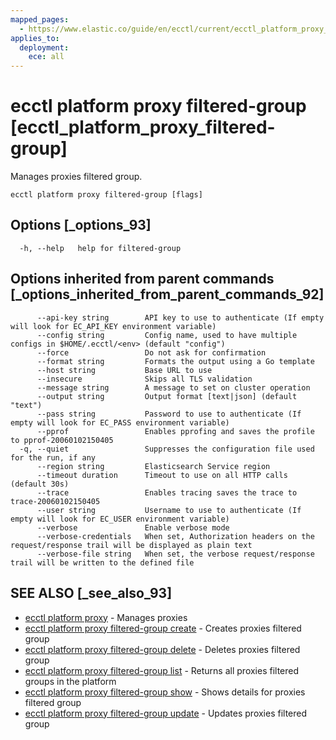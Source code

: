 ```yaml
---
mapped_pages:
  - https://www.elastic.co/guide/en/ecctl/current/ecctl_platform_proxy_filtered-group.html
applies_to:
  deployment:
    ece: all
---
```


# ecctl platform proxy filtered-group [ecctl_platform_proxy_filtered-group]

Manages proxies filtered group.

```
ecctl platform proxy filtered-group [flags]
```


## Options [_options_93]

```
  -h, --help   help for filtered-group
```


## Options inherited from parent commands [_options_inherited_from_parent_commands_92]

```
      --api-key string        API key to use to authenticate (If empty will look for EC_API_KEY environment variable)
      --config string         Config name, used to have multiple configs in $HOME/.ecctl/<env> (default "config")
      --force                 Do not ask for confirmation
      --format string         Formats the output using a Go template
      --host string           Base URL to use
      --insecure              Skips all TLS validation
      --message string        A message to set on cluster operation
      --output string         Output format [text|json] (default "text")
      --pass string           Password to use to authenticate (If empty will look for EC_PASS environment variable)
      --pprof                 Enables pprofing and saves the profile to pprof-20060102150405
  -q, --quiet                 Suppresses the configuration file used for the run, if any
      --region string         Elasticsearch Service region
      --timeout duration      Timeout to use on all HTTP calls (default 30s)
      --trace                 Enables tracing saves the trace to trace-20060102150405
      --user string           Username to use to authenticate (If empty will look for EC_USER environment variable)
      --verbose               Enable verbose mode
      --verbose-credentials   When set, Authorization headers on the request/response trail will be displayed as plain text
      --verbose-file string   When set, the verbose request/response trail will be written to the defined file
```


## SEE ALSO [_see_also_93]

* [ecctl platform proxy](/reference/ecctl_platform_proxy.md) - Manages proxies
* [ecctl platform proxy filtered-group create](/reference/ecctl_platform_proxy_filtered-group_create.md) - Creates proxies filtered group
* [ecctl platform proxy filtered-group delete](/reference/ecctl_platform_proxy_filtered-group_delete.md) - Deletes proxies filtered group
* [ecctl platform proxy filtered-group list](/reference/ecctl_platform_proxy_filtered-group_list.md) - Returns all proxies filtered groups in the platform
* [ecctl platform proxy filtered-group show](/reference/ecctl_platform_proxy_filtered-group_show.md) - Shows details for proxies filtered group
* [ecctl platform proxy filtered-group update](/reference/ecctl_platform_proxy_filtered-group_update.md) - Updates proxies filtered group